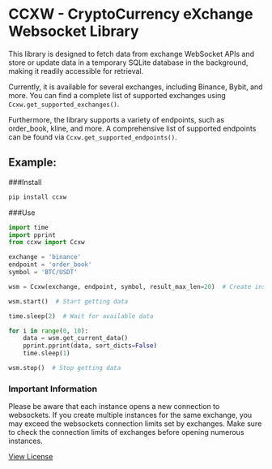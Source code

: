 
# CCXW - CryptoCurrency eXchange Websocket Library

This library is designed to fetch data from exchange WebSocket APIs and store or update data in a temporary SQLite database in the background, making it readily accessible for retrieval. 

Currently, it is available for several exchanges, including Binance, Bybit, and more. You can find a complete list of supported exchanges using `Ccxw.get_supported_exchanges()`.

Furthermore, the library supports a variety of endpoints, such as order_book, kline, and more. A comprehensive list of supported endpoints can be found via `Ccxw.get_supported_endpoints()`.

## Example:

###Install
```bash
pip install ccxw
```
###Use

```python
import time
import pprint
from ccxw import Ccxw

exchange = 'binance'
endpoint = 'order_book'
symbol = 'BTC/USDT'

wsm = Ccxw(exchange, endpoint, symbol, result_max_len=20)  # Create instance

wsm.start()  # Start getting data

time.sleep(2)  # Wait for available data

for i in range(0, 10):
    data = wsm.get_current_data()
    pprint.pprint(data, sort_dicts=False)
    time.sleep(1)

wsm.stop()  # Stop getting data
```

### Important Information

Please be aware that each instance opens a new connection to websockets. If you create multiple instances for the same exchange, you may exceed the websockets connection limits set by exchanges. Make sure to check the connection limits of exchanges before opening numerous instances.

[View License](LICENSE)
